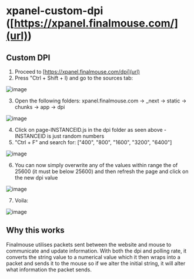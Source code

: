 # xpanel-custom-dpi ([https://xpanel.finalmouse.com/](url))

## Custom DPI
1. Proceed to [https://xpanel.finalmouse.com/dpi](url)
2. Press "Ctrl + Shift + I) and go to the sources tab:

![image](https://github.com/red0x0002/xpanel-custom-dpi/assets/93785137/eb88eaca-2072-4640-ba03-a3ab6b93fee5)

3. Open the following folders: xpanel.finalmouse.com -> _next -> static -> chunks -> app -> dpi

![image](https://github.com/red0x0002/xpanel-custom-dpi/assets/93785137/07439944-ea01-4fed-ba43-79f57f53053a)

4. Click on page-INSTANCEID.js in the dpi folder as seen above - INSTANCEID is just random numbers
5. "Ctrl + F" and search for: ["400", "800", "1600", "3200", "6400"]

![image](https://github.com/red0x0002/xpanel-custom-dpi/assets/93785137/b0d75304-2a01-4317-a996-b421a192dcce)

6. You can now simply overwrite any of the values within range the of 25600 (it must be below 25600) and then refresh the page and click on the new dpi value

![image](https://github.com/red0x0002/xpanel-custom-dpi/assets/93785137/f65cc914-cfa4-4aa8-8367-6dc0df4d568e)

7. Voila:

![image](https://github.com/red0x0002/xpanel-custom-dpi/assets/93785137/126c692c-76a1-4c0f-bc48-df880b2de3d1)

## Why this works

Finalmouse utilises packets sent between the website and mouse to communicate and update information. With both the dpi and polling rate, it converts the string value to a numerical value which it then wraps into a packet and sends it to the mouse so if we alter the initial string, it will alter what information the packet sends.
